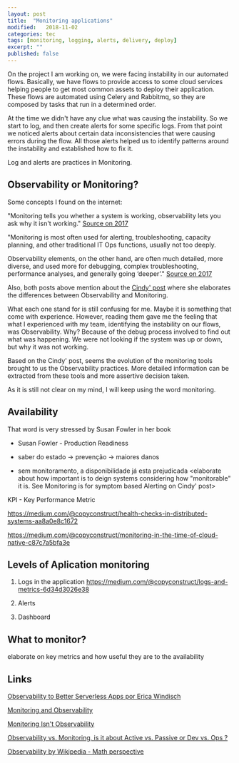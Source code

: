 ```yaml
---
layout: post
title:  "Monitoring applications"
modified:   2018-11-02
categories: tec
tags: [monitoring, logging, alerts, delivery, deploy] 
excerpt: ""
published: false
---
```

On the project I am working on, we were facing instability in our automated flows. Basically, we have flows to provide access to some cloud services helping people to get most common assets to deploy their application. These flows are automated using Celery and Rabbitmq, so they are composed by tasks that run in a determined order.

At the time we didn't have any clue what was causing the instability. So we start to log, and then create alerts for some specific logs. From that point we noticed alerts about certain data inconsistencies that were causing errors during the flow. All those alerts helped us to identify patterns around the instability and established how to fix it.

Log and alerts are practices in Monitoring.

## Observability or Monitoring?

Some concepts I found on the internet:

"Monitoring tells you whether a system is working, observability lets you ask why it isn't working." [Source on 2017](https://www.vividcortex.com/blog/monitoring-isnt-observability)

"Monitoring is most often used for alerting, troubleshooting, capacity planning, and other traditional IT Ops functions, usually not too deeply.

Observability elements, on the other hand, are often much detailed, more diverse, and used more for debugging, complex troubleshooting, performance analyses, and generally going ‘deeper’." [Source on 2017](https://medium.com/@steve.mushero/observability-vs-monitoring-is-it-about-active-vs-passive-or-dev-vs-ops-14b24ddf182f)

Also, both posts above mention about the [Cindy' post](https://medium.com/@copyconstruct/monitoring-and-observability-8417d1952e1c) where she elaborates the differences between Observability and Monitoring.

What each one stand for is still confusing for me. Maybe it is something that come with experience. However, reading them gave me the feeling that what I experienced with my team, identifying the instability on our flows, was Observability. Why? Because of the debug process involved to find out what was happening. We were not looking if the system was up or down, but why it was not working.

Based on the Cindy' post, seems the evolution of the monitoring tools brought to us the Observability practices. More detailed information can be extracted from these tools and more assertive decision taken.

As it is still not clear on my mind, I will keep using the word monitoring.

## Availability

That word is very stressed by Susan Fowler in her book <Microservices in production>

* Susan Fowler - Production Readiness

* saber do estado -> prevenção -> maiores danos

* sem monitoramento, a disponibilidade já esta prejudicada
<elaborate about how important is to deign systems considering how "monitorable" it is. See Monitoring is for symptom based Alerting on Cindy' post>

KPI - Key Performance Metric

https://medium.com/@copyconstruct/health-checks-in-distributed-systems-aa8a0e8c1672

https://medium.com/@copyconstruct/monitoring-in-the-time-of-cloud-native-c87c7a5bfa3e

## Levels of Aplication monitoring

1. Logs in the application
https://medium.com/@copyconstruct/logs-and-metrics-6d34d3026e38

2. Alerts

3. Dashboard

## What to monitor?

elaborate on key metrics and how useful they are to the availability

## Links

[Observability to Better Serverless Apps por Erica Windisch](https://www.infoq.com/presentations/serverless-observability-2018)

[Monitoring and Observability](https://medium.com/@copyconstruct/monitoring-and-observability-8417d1952e1c)

[Monitoring Isn't Observability](https://www.vividcortex.com/blog/monitoring-isnt-observability)

[Observability vs. Monitoring, is it about Active vs. Passive or Dev vs. Ops ?](https://medium.com/@steve.mushero/observability-vs-monitoring-is-it-about-active-vs-passive-or-dev-vs-ops-14b24ddf182f)

[Observability by Wikipedia - Math perspective](https://en.wikipedia.org/wiki/Observability)